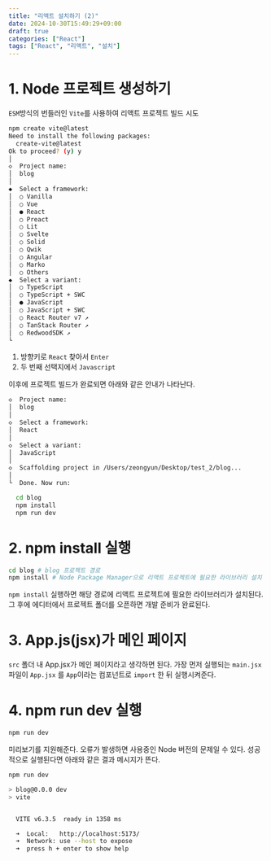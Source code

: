 ```yaml
---
title: "리액트 설치하기 (2)"
date: 2024-10-30T15:49:29+09:00
draft: true
categories: ["React"]
tags: ["React", "리액트", "설치"]
---
```

# 1. Node 프로젝트 생성하기
`ESM`방식의 번들러인 `Vite`를 사용하여 리액트 프로젝트 빌드 시도
```bash
npm create vite@latest
Need to install the following packages:
  create-vite@latest
Ok to proceed? (y) y
│
◇  Project name:
│  blog
│
◆  Select a framework:
│  ○ Vanilla
│  ○ Vue
│  ● React
│  ○ Preact
│  ○ Lit
│  ○ Svelte
│  ○ Solid
│  ○ Qwik
│  ○ Angular
│  ○ Marko
│  ○ Others
◆  Select a variant:
│  ○ TypeScript
│  ○ TypeScript + SWC
│  ● JavaScript
│  ○ JavaScript + SWC
│  ○ React Router v7 ↗
│  ○ TanStack Router ↗
│  ○ RedwoodSDK ↗
└
```
1. 방향키로 `React` 찾아서 `Enter`
2. 두 번째 선택지에서 `Javascript`
   
이후에 프로젝트 빌드가 완료되면 아래와 같은 안내가 나타난다.
```bash
◇  Project name:
│  blog
│
◇  Select a framework:
│  React
│
◇  Select a variant:
│  JavaScript
│
◇  Scaffolding project in /Users/zeongyun/Desktop/test_2/blog...
│
└  Done. Now run:

  cd blog
  npm install
  npm run dev
```


# 2. npm install 실행
```bash
cd blog # blog 프로젝트 경로
npm install # Node Package Manager으로 리액트 프로젝트에 필요한 라이브러리 설치 
```
`npm install` 실행하면 해당 경로에 리액트 프로젝트에 필요한 라이브러리가
설치된다. 그 후에 에디터에서 프로젝트 폴더를 오픈하면 개발 준비가 완료된다.

# 3. App.js(jsx)가 메인 페이지
`src` 폴더 내 App.jsx가 메인 페이지라고 생각하면 된다.
가장 먼저 실행되는 `main.jsx` 파일이 `App.jsx` 를 `App`이라는
컴포넌트로 `import` 한 뒤 실행시켜준다.

# 4. npm run dev 실행
```bash
npm run dev
```
미리보기를 지원해준다. 오류가 발생하면 사용중인 Node 버전의 문제일 수 있다.
성공적으로 실행된다면 아래와 같은 결과 메시지가 뜬다.

```bash
npm run dev

> blog@0.0.0 dev
> vite


  VITE v6.3.5  ready in 1358 ms

  ➜  Local:   http://localhost:5173/
  ➜  Network: use --host to expose
  ➜  press h + enter to show help

```

